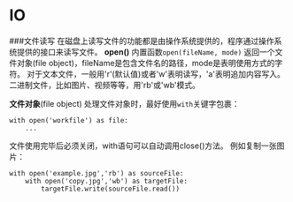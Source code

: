 IO
===
###文件读写
在磁盘上读写文件的功能都是由操作系统提供的，程序通过操作系统提供的接口来读写文件。
**open()**
内置函数`open(fileName, mode)` 返回一个文件对象(file object)，fileName是包含文件名的路径，mode是表明使用方式的字符。
对于文本文件，一般用'r'(默认值)或者'w'表明读写，'a'表明追加内容写入。二进制文件，比如图片、视频等等，用'rb'或'wb'模式。

**文件对象**(file object)
处理文件对象时，最好使用`with`关键字包裹：
```
with open('workfile') as file:
    ...
```
文件使用完毕后必须关闭，with语句可以自动调用close()方法。
例如复制一张图片：
```
with open('example.jpg','rb') as sourceFile:
    with open('copy.jpg','wb') as targetFile:
        targetFile.write(sourceFile.read())
```


